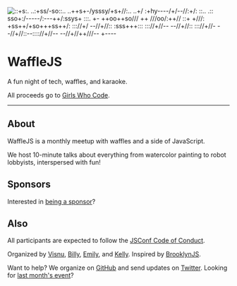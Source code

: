 ![
                 ::+s:.
             ..:+ss/-so::..
         ..++s+-/ysssy/+s+//:..
     ..+/ :+hy----/+/--//:+/:  ::..
  .::  sso+:/-----/:---++/:ssys+  :::.
 +-   ++oo++so/// ++ ///oo/:++//    ::+
 +///:    +ss++/+so+++ss++/:    ::://+/
 --//+//::    :sss+++:::    ::://+//--
     --//+//::           ::://+//-
         --//+//::--:::://+//--
             --//+//++///--
                 +----
](/images/waffle.png)

WaffleJS
========

A fun night of tech, waffles, and karaoke.

All proceeds go to [Girls Who Code][7].

* * *

About
-----

WaffleJS is a monthly meetup with waffles and a side of JavaScript.

We host 10-minute talks about everything from watercolor painting to
robot lobbyists, interspersed with fun!

Sponsors
--------

Interested in [being a sponsor](https://wafflejs.com/sponsorship)?

Also
----

All participants are expected to follow the [JSConf Code of Conduct][3].

Organized by [Visnu][@visnup], [Billy][@billyroh],
[Emily][@nexxylove], and [Kelly][@kng]. Inspired by [BrooklynJS][8].

Want to help? We organize on [GitHub][4] and send updates on
[Twitter][@wafflejs]. Looking for [last month's event][10]?

[1]: https://ti.to/wafflejs/october
[2]: https://goo.gl/maps/0gkOe
[3]: http://jsconf.com/codeofconduct.html
[4]: https://github.com/wafflejs/wafflejs.github.io/issues
[7]: http://girlswhocode.com/
[8]: http://brooklynjs.com
[10]: https://wafflejs.com/past/2015-09
[11]: https://github.com/wafflejs/wafflejs.github.io/issues/51
[12]: https://github.com/wafflejs/wafflejs.github.io/issues/54
[13]: https://wafflejs.com/karaoke/

[@visnup]: https://twitter.com/visnup
[@billyroh]: https://twitter.com/billyroh
[@nexxylove]: https://twitter.com/nexxylove
[@kng]: https://twitter.com/kng
[@wafflejs]: https://twitter.com/wafflejs
